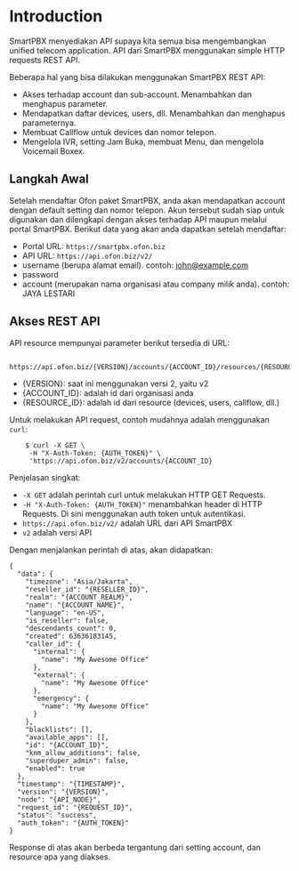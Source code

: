 # Introduction

SmartPBX menyediakan API supaya kita semua bisa mengembangkan unified telecom application. API dari SmartPBX menggunakan simple HTTP requests REST API.

Beberapa hal yang bisa dilakukan menggunakan SmartPBX REST API:

- Akses terhadap account dan sub-account. Menambahkan dan menghapus parameter.
- Mendapatkan daftar devices, users, dll. Menambahkan dan menghapus parameternya.
- Membuat Callflow untuk devices dan nomor telepon.
- Mengelola IVR, setting Jam Buka, membuat Menu, dan mengelola Voicemail Boxex.

## Langkah Awal

Setelah mendaftar Ofon paket SmartPBX, anda akan mendapatkan account dengan default setting dan nomor telepon. Akun tersebut sudah siap untuk digunakan dan dilengkapi dengan akses terhadap API maupun melalui portal SmartPBX. Berikut data yang akan anda dapatkan setelah mendaftar:

- Portal URL: `https://smartpbx.ofon.biz`
- API URL: `https://api.ofon.biz/v2/`
- username (berupa alamat email). contoh: john@example.com
- password
- account (merupakan nama organisasi atau company milik anda). contoh: JAYA LESTARI

## Akses REST API

API resource mempunyai parameter berikut tersedia di URL:

```
    https://api.ofon.biz/{VERSION}/accounts/{ACCOUNT_ID}/resources/{RESOURCE_ID}
```

- {VERSION}: saat ini menggunakan versi 2, yaitu v2
- {ACCOUNT_ID}: adalah id dari organisasi anda
- {RESOURCE_ID}: adalah id dari resource (devices, users, callflow, dll.)

Untuk melakukan API request, contoh mudahnya adalah menggunakan `curl`:

```
    $ curl -X GET \
     -H "X-Auth-Token: {AUTH_TOKEN}" \
     'https://api.ofon.biz/v2/accounts/{ACCOUNT_ID}
```

Penjelasan singkat:

- `-X GET` adalah perintah curl untuk melakukan HTTP GET Requests.
- `-H "X-Auth-Token: {AUTH_TOKEN}"` menambahkan header di HTTP Requests. Di sini menggunakan auth token untuk autentikasi.
- `https://api.ofon.biz/v2/` adalah URL dari API SmartPBX
- `v2` adalah versi API

Dengan menjalankan perintah di atas, akan didapatkan:

```
{
  "data": {
    "timezone": "Asia/Jakarta",
    "reseller_id": "{RESELLER_ID}",
    "realm": "{ACCOUNT_REALM}",
    "name": "{ACCOUNT_NAME}",
    "language": "en-US",
    "is_reseller": false,
    "descendants_count": 0,
    "created": 63636183145,
    "caller_id": {
      "internal": {
        "name": "My Awesome Office"
      },
      "external": {
        "name": "My Awesome Office"
      },
      "emergency": {
        "name": "My Awesome Office"
      }
    },
    "blacklists": [],
    "available_apps": [],
    "id": "{ACCOUNT_ID}",
    "knm_allow_additions": false,
    "superduper_admin": false,
    "enabled": true
  },
  "timestamp": "{TIMESTAMP}",
  "version": "{VERSION}",
  "node": "{API_NODE}",
  "request_id": "{REQUEST_ID}",
  "status": "success",
  "auth_token": "{AUTH_TOKEN}"
}
```

Response di atas akan berbeda tergantung dari setting account, dan resource apa yang diakses.
